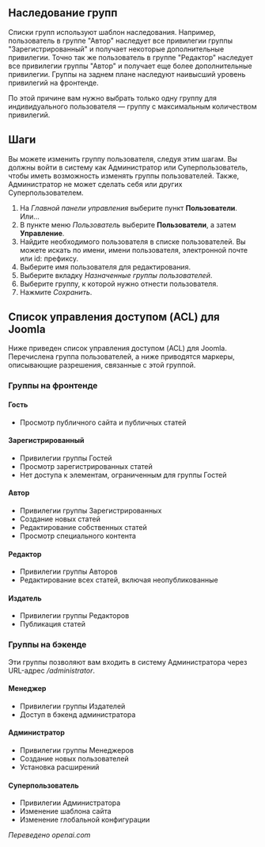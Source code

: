 <!-- Filename: Changing_user_groups / Display title: Изменение групп пользователя -->

## Наследование групп

Списки групп используют шаблон наследования. Например, пользователь в группе "Автор" наследует все привилегии группы "Зарегистрированный" и получает некоторые дополнительные привилегии. Точно так же пользователь в группе "Редактор" наследует все привилегии группы "Автор" и получает еще более дополнительные привилегии. Группы на заднем плане наследуют наивысший уровень привилегий на фронтенде.

По этой причине вам нужно выбрать только одну группу для индивидуального пользователя — группу с максимальным количеством привилегий.

## Шаги

Вы можете изменить группу пользователя, следуя этим шагам. Вы должны войти в систему как Администратор или Суперпользователь, чтобы иметь возможность изменять группы пользователей. Также, Администратор не может сделать себя или других Суперпользователем.

1. На *Главной панели управления* выберите пункт **Пользователи**. Или...
2. В пункте меню *Пользователь* выберите **Пользователи**, а затем **Управление**.
3. Найдите необходимого пользователя в списке пользователей. Вы можете искать по имени, имени пользователя, электронной почте или id: префиксу.
4. Выберите имя пользователя для редактирования.
5. Выберите вкладку *Назначенные группы пользователей*.
6. Выберите группу, к которой нужно отнести пользователя.
7. Нажмите *Сохранить*.

## Список управления доступом (ACL) для Joomla

Ниже приведен список управления доступом (ACL) для Joomla. Перечислена группа пользователей, а ниже приводятся маркеры, описывающие разрешения, связанные с этой группой.

### Группы на фронтенде

#### Гость

- Просмотр публичного сайта и публичных статей

#### Зарегистрированный

- Привилегии группы Гостей
- Просмотр зарегистрированных статей
- Нет доступа к элементам, ограниченным для группы Гостей

#### Автор

- Привилегии группы Зарегистрированных
- Создание новых статей
- Редактирование собственных статей
- Просмотр специального контента

#### Редактор

- Привилегии группы Авторов
- Редактирование всех статей, включая неопубликованные

#### Издатель

- Привилегии группы Редакторов
- Публикация статей

### Группы на бэкенде

Эти группы позволяют вам входить в систему Администратора через URL-адрес */administrator*.

#### Менеджер

- Привилегии группы Издателей
- Доступ в бэкенд администратора

#### Администратор

- Привилегии группы Менеджеров
- Создание новых пользователей
- Установка расширений

#### Суперпользователь

- Привилегии Администратора
- Изменение шаблона сайта
- Изменение глобальной конфигурации

*Переведено openai.com*

